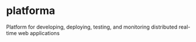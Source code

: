 # platforma
Platform for developing, deploying, testing, and monitoring distributed real-time web applications
